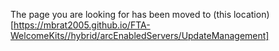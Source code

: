 The page you are looking for has been moved to (this location)[https://mbrat2005.github.io/FTA-WelcomeKits//hybrid/arcEnabledServers/UpdateManagement]
